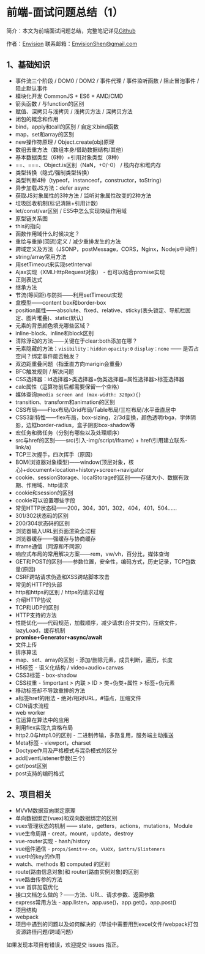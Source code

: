# 前端-面试问题总结（1）

简介：本文为前端面试问题总结，完整笔记详见[Github](https://github.com/MrEnvision/Front-end_learning_notes)

作者：[Envision](https://github.com/MrEnvision) 联系邮箱：[EnvisionShen@gmail.com](mailto:EnvisionShen@gmail.com)

## 1、基础知识

* 事件流三个阶段 / DOM0 / DOM2 / 事件代理 / 事件监听函数 / 阻止冒泡事件 / 阻止默认事件
* 模块化开发 CommonJS + ES6 + AMD/CMD
* 箭头函数 / 与function的区别
* 赋值、深拷贝与浅拷贝 / 浅拷贝方法 / 深拷贝方法
* 闭包的概念和作用
* bind，apply和call的区别 / 自定义bind函数
* map，set和array的区别
* new操作符原理 / Object.create\(obj\)原理
* 数组去重方法（数组本身/借助数据结构/其他）
* 基本数据类型（6种）+引用对象类型（8种）
* ==、===、Object.is区别（NaN，+0/-0） / 栈内存和堆内存
* 类型转换（隐式/强制类型转换）
* 类型判断4种（typeof，instanceof，constructor，toString）
* 异步加载JS方法：defer async
* 获取JS对象属性的3种方法 / 监听对象属性改变的2种方法
* 垃圾回收机制\(标记清除+引用计数\)
* let/const/var区别 / ES5中怎么实现块级作用域
* 原型链关系图
* this的指向
* 函数作用域什么时候决定？
* 重绘与重排\(回流\)定义 / 减少重排发生的方法
* 跨域定义及方法（JSONP，postMessage，CORS，Nginx，Nodejs中间件）
* string/array常用方法
* 用setTimeout来实现setInterval
* Ajax实现（XMLHttpRequest对象） - 也可以结合promise实现
* 正则表达式
* 继承方法
* 节流\(等间距\)与防抖——利用setTimeout实现
* 盒模型——content box和border-box
* position属性——absolute、fixed、relative、sticky\(表头锁定、导航栏固定、图片堆叠\)、static\(默认\)
* 元素的背景颜色填充哪些区域？
* inline-block、inline和block区别
* 清除浮动的方法——关键在于clear:both添加在哪？
* 元素隐藏的方法：`visibility：hidden` `opacity:0` `display：none` —— 是否占空间？绑定事件能否触发？
* 双边距重叠问题（指垂直方向marigin会重叠）
* BFC触发规则 / 解决问题
* CSS选择器：id选择器&gt;类选择器=伪类选择器=属性选择器&gt;标签选择器
* calc属性（运算符前后都需要保留一个空格）
* 媒体查询`@media screen and (max-width: 320px){}`
* transition、transform和animation的区别
* CSS布局——Flex布局/Grid布局/Table布局/三栏布局/水平垂直居中
* CSS3新特性——flex布局，box-sizing，2/3d变换，颜色透明rbga，字体阴影，边框border-radius，盒子阴影box-shadow等
* 宏任务和微任务（分别有哪些以及处理顺序）
* src与href的区别——src\(引入-img/script/iframe\) + href\(引用建立联系-link/a\)
* TCP三次握手，四次挥手（原因）
* BOM\(浏览器对象模型\)——window\(顶层对象，核心\)+document+location+history+screen+navigator
* cookie、sessionStorage、localStorage的区别——存储大小、数据有效期、作用域、http请求
* cookie和session的区别
* cookie可以设置哪些字段
* 常见HTTP状态码——200，304，301，302，404，401，504......
* 301/302状态码的区别
* 200/304状态码的区别
* 浏览器输入URL到页面渲染全过程
* 浏览器缓存——强缓存与协商缓存
* iframe通信（同源和不同源）
* 响应式布局的常用解决方案——rem，vw/vh，百分比，媒体查询
* GET和POST的区别——参数位置，安全性，编码方式，历史记录，TCP包数量\(原因\)
* CSRF跨站请求伪造和XSS跨站脚本攻击
* 常见的HTTP的头部
* http和https的区别 / https的请求过程
* 介绍HTTP协议
* TCP和UDP的区别
* HTTP支持的方法
* 性能优化——代码规范，加载顺序，减少请求\(合并文件\)，压缩文件，lazyLoad，缓存机制
* **promise+Generator+async/await**
* 文件上传
* 排序算法
* map、set、array的区别 - 添加/删除元素，成员判断，遍历，长度
* H5标签 - 语义化结构 / video+audio+canvas
* CSS3标签 - box-shadow
* CSS权重 - !important &gt; 内联 &gt; ID &gt; 类+伪类+属性 &gt; 标签+伪元素
* 移动标签却不导致重排的方法
* a标签href的用法 - 绝对/相对URL，\#锚点，压缩文件
* CDN请求流程
* web worker
* 位运算在算法中的应用
* 利用flex实现九宫格布局
* http2.0与http1.0的区别 - 二进制传输，多路复用，服务端主动推送
* Meta标签 - viewport，charset
* Doctype作用及严格模式与混杂模式的区分
* addEventListener参数\(三个\)
* get/post区别
* post支持的编码格式

## 2、项目相关

* MVVM数据双向绑定原理
* 单向数据绑定\(vuex\)和双向数据绑定的区别
* vuex管理状态的机制 —— state，getters，actions，mutations，Module
* vue生命周期 - creat，mount，update，destroy
* vue-router实现 - hash/history
* vue组件通信 - `props/$emit+v-on`，vuex，`$attrs/$listeners`
* vue中的key的作用
* watch、methods 和 computed 的区别
* route\(路由信息对象\)和 router\(路由实例对象\)的区别
* vue路由传参的方法
* vue 首屏加载优化
* 接口文档怎么做的？——方法、URL、请求参数、返回参数
* express常用方法 - app.listen，app.use\(\)，app.get\(\)，app.post\(\)
* 项目结构
* webpack
* 项目中遇到的问题以及如何解决的（毕设中需要用到excel文件/webpack打包资源路径问题/跨域问题）

如果发现本项目有错误，欢迎提交 issues 指正。


